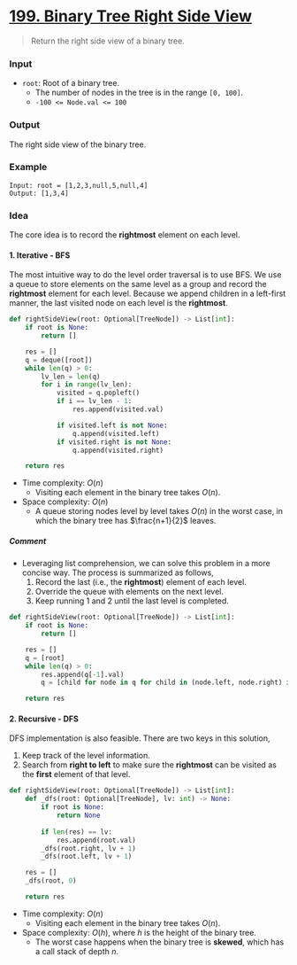 # [199. Binary Tree Right Side View](https://leetcode.com/problems/binary-tree-right-side-view/)
> Return the right side view of a binary tree.
### Input
* `root`: Root of a binary tree.
	* The number of nodes in the tree is in the range `[0, 100]`.
	* `-100 <= Node.val <= 100`
### Output
The right side view of the binary tree.
### Example
```
Input: root = [1,2,3,null,5,null,4]
Output: [1,3,4]
```
### Idea
The core idea is to record the **rightmost** element on each level.
#### 1. Iterative - BFS
The most intuitive way to do the level order traversal is to use BFS. We use a queue to store elements on the same level as a group and record the **rightmost** element for each level. Because we append children in a left-first manner, the last visited node on each level is the **rightmost**.
```python
def rightSideView(root: Optional[TreeNode]) -> List[int]:
    if root is None:
        return []

    res = []
    q = deque([root])
    while len(q) > 0:
        lv_len = len(q)
        for i in range(lv_len):
            visited = q.popleft()
            if i == lv_len - 1:
                res.append(visited.val)

            if visited.left is not None:
                q.append(visited.left)
            if visited.right is not None:
                q.append(visited.right)

    return res
```
* Time complexity: $O(n)$
	* Visiting each element in the binary tree takes $O(n)$.
* Space complexity: $O(n)$
	* A queue storing nodes level by level takes $O(n)$ in the worst case, in which the binary tree has $\frac{n+1}{2}$ leaves.
##### Comment
* Leveraging list comprehension, we can solve this problem in a more concise way. The process is summarized as follows,
	1. Record the last (i.e., the **rightmost**) element of each level.
	2. Override the queue with elements on the next level.
	3. Keep running 1 and 2 until the last level is completed.
```python
def rightSideView(root: Optional[TreeNode]) -> List[int]:
    if root is None:
        return []

    res = []
    q = [root]
    while len(q) > 0:
        res.append(q[-1].val)
        q = [child for node in q for child in (node.left, node.right) if child is not None]

    return res
```
#### 2. Recursive - DFS
DFS implementation is also feasible. There are two keys in this solution,
1. Keep track of the level information.
2. Search from **right to left** to make sure the **rightmost** can be visited as the **first** element of that level.
```python
def rightSideView(root: Optional[TreeNode]) -> List[int]:
    def _dfs(root: Optional[TreeNode], lv: int) -> None:
        if root is None:
            return None
        
        if len(res) == lv:
            res.append(root.val)
        _dfs(root.right, lv + 1)
        _dfs(root.left, lv + 1)

    res = []
    _dfs(root, 0)

    return res
```
* Time complexity: $O(n)$
	* Visiting each element in the binary tree takes $O(n)$.
* Space complexity: $O(h)$, where $h$ is the height of the binary tree.
	* The worst case happens when the binary tree is **skewed**, which has a call stack of depth $n$.